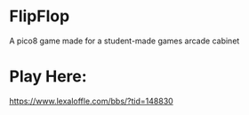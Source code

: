 # FlipFlop
A pico8 game made for a student-made games arcade cabinet
# Play Here:
https://www.lexaloffle.com/bbs/?tid=148830
